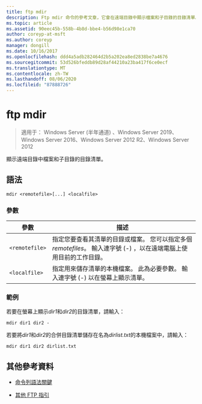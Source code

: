 ```yaml
---
title: ftp mdir
description: Ftp mdir 命令的參考文章，它會在遠端目錄中顯示檔案和子目錄的目錄清單。
ms.topic: article
ms.assetid: 90eec45b-558b-4b8d-bbe4-b56d98e1ca70
author: coreyp-at-msft
ms.author: coreyp
manager: dongill
ms.date: 10/16/2017
ms.openlocfilehash: ddd4a5adb282464d2b5a202ea8ed2838be7a4676
ms.sourcegitcommit: 53d526bfeddb89d28af44210a23ba417f6ce0ecf
ms.translationtype: MT
ms.contentlocale: zh-TW
ms.lasthandoff: 08/06/2020
ms.locfileid: "87888726"
---
```

# <a name="ftp-mdir"></a>ftp mdir

> 適用于： Windows Server (半年通道) 、Windows Server 2019、Windows Server 2016、Windows Server 2012 R2、Windows Server 2012

顯示遠端目錄中檔案和子目錄的目錄清單。

## <a name="syntax"></a>語法

```
mdir <remotefile>[...] <localfile>
```

### <a name="parameters"></a>參數

| 參數 | 描述 |
| --------- | ----------- |
| `<remotefile>` | 指定您要查看其清單的目錄或檔案。 您可以指定多個*remotefiles*。 輸入連字號 (-) ，以在遠端電腦上使用目前的工作目錄。 |
| `<localfile>` | 指定用來儲存清單的本機檔案。 此為必要參數。 輸入連字號 (-) 以在螢幕上顯示清單。 |

### <a name="examples"></a>範例

若要在螢幕上顯示*dir1*和*dir2*的目錄清單，請輸入：

```
mdir dir1 dir2 -
```

若要將*dir1*和*dir2*的合併目錄清單儲存在名為*dirlist.txt*的本機檔案中，請輸入：

```
mdir dir1 dir2 dirlist.txt
```

## <a name="additional-references"></a>其他參考資料

- [命令列語法關鍵](command-line-syntax-key.md)

- [其他 FTP 指引](/previous-versions/orphan-topics/ws.10/cc756013(v=ws.10))
